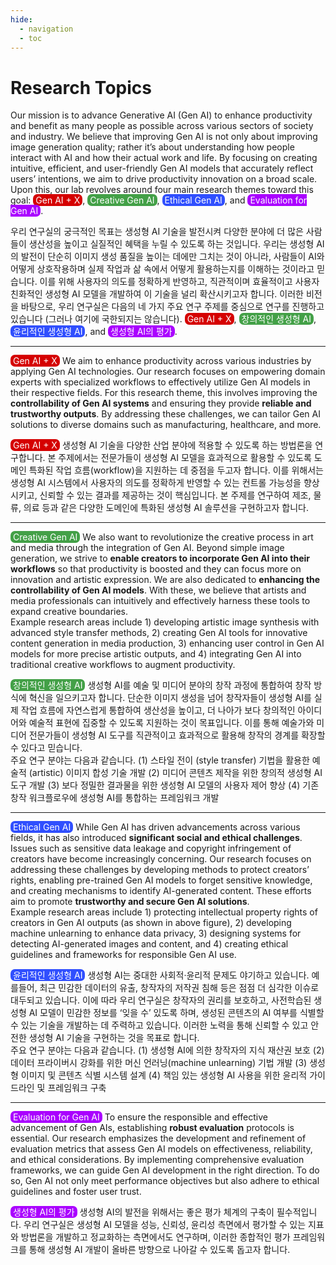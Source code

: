 ```yaml
---
hide:
  - navigation
  - toc
---
```


# Research Topics

Our mission is to advance Generative AI (Gen AI) to enhance productivity and benefit as many people as possible across various sectors of society and industry. We believe that improving Gen AI is not only about improving image generation quality; rather it’s about understanding how people interact with AI and how their actual work and life. By focusing on creating intuitive, efficient, and user-friendly Gen AI models that accurately reflect users’ intentions, we aim to drive productivity innovation on a broad scale.
Upon this, our lab revolves around four main research themes toward this goal: 
<mark style="background-color:#D50000; padding: 1px 4px; color:white; border-radius: 7px">Gen AI + X</mark>, <mark style="background-color:#43A047; padding: 1px 4px; color:white; border-radius: 7px">Creative Gen AI</mark>, <mark style="background-color:#304FFE; padding: 1px 4px; color:white; border-radius: 7px">Ethical Gen AI</mark>, and <mark style="background-color:#AA00FF; padding: 1px 4px; color:white; border-radius: 7px">Evaluation for Gen AI</mark>.
<div class="ko">
우리 연구실의 궁극적인 목표는 생성형 AI 기술을 발전시켜 다양한 분야에 더 많은 사람들이 생산성을 높이고 실질적인 혜택을 누릴 수 있도록 하는 것입니다. 우리는 생성형 AI의 발전이 단순히 이미지 생성 품질을 높이는 데에만 그치는 것이 아니라, 사람들이 AI와 어떻게 상호작용하며 실제 작업과 삶 속에서 어떻게 활용하는지를 이해하는 것이라고 믿습니다.
이를 위해 사용자의 의도를 정확하게 반영하고, 직관적이며 효율적이고 사용자 친화적인 생성형 AI 모델을 개발하여 이 기술을 널리 확산시키고자 합니다. 이러한 비전을 바탕으로, 우리 연구실은 다음의 네 가지 주요 연구 주제를 중심으로 연구를 진행하고 있습니다 (그러나 여기에 국한되지는 않습니다). <mark style="background-color:#D50000; padding: 1px 4px; color:white; border-radius: 7px">Gen AI + X</mark>, <mark style="background-color:#43A047; padding: 1px 4px; color:white; border-radius: 7px">창의적인 생성형 AI</mark>, <mark style="background-color:#304FFE; padding: 1px 4px; color:white; border-radius: 7px">윤리적인 생성형 AI</mark>, and <mark style="background-color:#AA00FF; padding: 1px 4px; color:white; border-radius: 7px"> 생성형 AI의 평가</mark>.
</div>

---

<mark style="background-color:#D50000; padding: 1px 4px; color:white; border-radius: 7px">Gen AI + X</mark> We aim to enhance productivity across various industries by applying Gen AI technologies. Our research focuses on empowering domain experts with specialized workflows to effectively utilize Gen AI models in their respective fields. For this research theme, this involves improving the <strong>controllability of Gen AI systems</strong> and ensuring they provide <strong>reliable and trustworthy outputs</strong>. By addressing these challenges, we can tailor Gen AI solutions to diverse domains such as manufacturing, healthcare, and more.
<div class="ko">
<mark style="background-color:#D50000; padding: 1px 4px; color:white; border-radius: 7px">Gen AI + X</mark>
생성형 AI 기술을 다양한 산업 분야에 적용할 수 있도록 하는 방법론을 연구합니다. 본 주제에서는 전문가들이 생성형 AI 모델을 효과적으로 활용할 수 있도록 도메인 특화된 작업 흐름(workflow)을 지원하는 데 중점을 두고자 합니다. 이를 위해서는 생성형 AI 시스템에서 사용자의 의도를 정확하게 반영할 수 있는 컨트롤 가능성을 향상시키고, 신뢰할 수 있는 결과를 제공하는 것이 핵심입니다. 본 주제를 연구하여 제조, 물류, 의료 등과 같은 다양한 도메인에 특화된 생성형 AI 솔루션을 구현하고자 합니다.
</div>

---

<mark style="background-color:#43A047; padding: 1px 4px; color:white; border-radius: 7px">Creative Gen AI</mark>
We also want to revolutionize the creative process in art and media through the integration of Gen AI. Beyond simple image generation, we strive to <strong>enable creators to incorporate Gen AI into their workflows</strong> so that productivity is boosted and they can focus more on innovation and artistic expression. We are also dedicated to <strong>enhancing the controllability of Gen AI models</strong>. With these, we believe that artists and media professionals can intuitively and effectively harness these tools to expand creative boundaries.
<br>
Example research areas include 1) developing artistic image synthesis with advanced style transfer methods, 2) creating Gen AI tools for innovative content generation in media production, 3) enhancing user control in Gen AI models for more precise artistic outputs, and 4) integrating Gen AI into traditional creative workflows to augment productivity.
<div class="ko">
<mark style="background-color:#43A047; padding: 1px 4px; color:white; border-radius: 7px">창의적인 생성형 AI</mark>
생성형 AI를 예술 및 미디어 분야의 창작 과정에 통합하여 창작 방식에 혁신을 일으키고자 합니다. 단순한 이미지 생성을 넘어 창작자들이 생성형 AI를 실제 작업 흐름에 자연스럽게 통합하여 생산성을 높이고, 더 나아가 보다 창의적인 아이디어와 예술적 표현에 집중할 수 있도록 지원하는 것이 목표입니다. 이를 통해 예술가와 미디어 전문가들이 생성형 AI 도구를 직관적이고 효과적으로 활용해 창작의 경계를 확장할 수 있다고 믿습니다.
<br>
주요 연구 분야는 다음과 같습니다. (1) 스타일 전이 (style transfer) 기법을 활용한 예술적 (artistic) 이미지 합성 기술 개발 (2) 미디어 콘텐츠 제작을 위한 창의적 생성형 AI 도구 개발 (3) 보다 정밀한 결과물을 위한 생성형 AI 모델의 사용자 제어 향상 (4) 기존 창작 워크플로우에 생성형 AI를 통합하는 프레임워크 개발
</div>

---

<mark style="background-color:#304FFE; padding: 1px 4px; color:white; border-radius: 7px">Ethical Gen AI</mark>
While Gen AI has driven advancements across various fields, it has also introduced <strong>significant social and ethical challenges</strong>. Issues such as sensitive data leakage and copyright infringement of creators have become increasingly concerning. Our research focuses on addressing these challenges by developing methods to protect creators’ rights, enabling pre-trained Gen AI models to forget sensitive knowledge, and creating mechanisms to identify AI-generated content. These efforts aim to promote <strong>trustworthy and secure Gen AI solutions</strong>.
<br>
Example research areas include 1) protecting intellectual property rights of creators in Gen AI outputs (as shown in above figure), 2) developing machine unlearning to enhance data privacy, 3) designing systems for detecting AI-generated images and content, and 4) creating ethical guidelines and frameworks for responsible Gen AI use.
<div class="ko">
<mark style="background-color:#304FFE; padding: 1px 4px; color:white; border-radius: 7px">윤리적인 생성형 AI</mark>
생성형 AI는 중대한 사회적·윤리적 문제도 야기하고 있습니다. 예를들어, 최근 민감한 데이터의 유출, 창작자의 저작권 침해 등은 점점 더 심각한 이슈로 대두되고 있습니다. 이에 따라 우리 연구실은 창작자의 권리를 보호하고, 사전학습된 생성형 AI 모델이 민감한 정보를 ‘잊을 수’ 있도록 하며, 생성된 콘텐츠의 AI 여부를 식별할 수 있는 기술을 개발하는 데 주력하고 있습니다. 이러한 노력을 통해 신뢰할 수 있고 안전한 생성형 AI 기술을 구현하는 것을 목표로 합니다.
<br>
주요 연구 분야는 다음과 같습니다. (1) 생성형 AI에 의한 창작자의 지식 재산권 보호 (2) 데이터 프라이버시 강화를 위한 머신 언러닝(machine unlearning) 기법 개발 (3) 생성형 이미지 및 콘텐츠 식별 시스템 설계 (4) 책임 있는 생성형 AI 사용을 위한 윤리적 가이드라인 및 프레임워크 구축
</div>

---

<mark style="background-color:#AA00FF; padding: 1px 4px; color:white; border-radius: 7px">Evaluation for Gen AI</mark>
To ensure the responsible and effective advancement of Gen AIs, establishing <strong>robust evaluation</strong> protocols is essential. Our research emphasizes the development and refinement of evaluation metrics that assess Gen AI models on effectiveness, reliability, and ethical considerations. By implementing comprehensive evaluation frameworks, we can guide Gen AI development in the right direction. To do so, Gen AI not only meet performance objectives but also adhere to ethical guidelines and foster user trust.
<div class="ko">
<mark style="background-color:#AA00FF; padding: 1px 4px; color:white; border-radius: 7px">생성형 AI의 평가</mark>
생성형 AI의 발전을 위해서는 좋은 평가 체계의 구축이 필수적입니다. 우리 연구실은 생성형 AI 모델을 성능, 신뢰성, 윤리성 측면에서 평가할 수 있는 지표와 방법론을 개발하고 정교화하는 측면에서도 연구하며, 이러한 종합적인 평가 프레임워크를 통해 생성형 AI 개발이 올바른 방향으로 나아갈 수 있도록 돕고자 합니다.
</div>

<br><br>